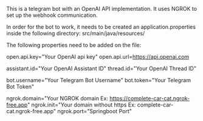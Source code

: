 This is a telegram bot with an OpenAI API implementation. It uses NGROK to set up the webhook communication.

In order for the bot to work, it needs to be created an application.properties inside the following directory: src/main/java/resources/

The following properties need to be added on the file:

open.api.key="Your OpenAI api key"
open.api.url=https://api.openai.com

assistant.id="Your OpenAI Assistant ID"
thread.id="Your OpenAI Thread ID"

bot.username="Your Telegram Bot Username"
bot.token="Your Telegram Bot Token"

ngrok.domain="Your NGROK domain Ex: https://complete-car-cat.ngrok-free.app" 
ngrok.init="Your domain without https Ex: complete-car-cat.ngrok-free.app"
ngrok.port="Springboot Port"
